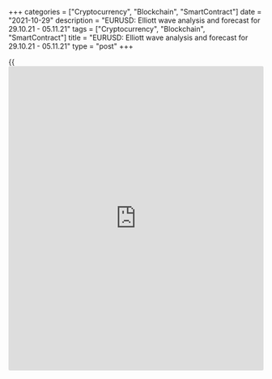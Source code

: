+++
categories = ["Cryptocurrency", "Blockchain", "SmartContract"]
date = "2021-10-29"
description = "EURUSD: Elliott wave analysis and forecast for 29.10.21 - 05.11.21"
tags = ["Cryptocurrency", "Blockchain", "SmartContract"]
title = "EURUSD: Elliott wave analysis and forecast for 29.10.21 - 05.11.21"
type = "post"
+++

{{<iframe id="large-banner" src="https://www.bounty.group/#slide=5.0" width="100%" height="600" scrolling="no" style="border: 0px solid rgb(216, 221, 230); border-radius: 3px;">}}

2021-10-29

2021-10-29

EURUSD: Elliott wave analysis and forecast for 29.10.21 – 05.11.21Alex
Geuta

 **Main scenario:** consider short positions from corrections below the
level of 1.1909 with a target of 1.1488 – 1.1287.

 **Alternative scenario:** breakout and consolidation above the level of
1.1909 will allow the pair to continue rising to the levels of 1.2090 –
1.2269.

 **Analysis:** Daily chart: the first wave of larger degree 1 of (3) is
formed, and a downside correction continues forming as wave 2 of (3),
with wave c of 2 unfolding as part of it. Apparently, the third wave of
smaller degree (iii) of c is completed, and a local correction continues
developing as wave (iv) of с on the H4 chart. Wave c of (iv) is
presumably unfolding on the H1 chart. If the presumption is correct, the
pair will resume falling to 1.1488 – 1.1287 once the wave c of (iv) is
completed. The level of 1.1909 is critical in this scenario. Its
breakout will allow the pair to continue rising to the levels of 1.2090
– 1.2269.

* * *

* * *

## Price chart of EURUSD in real time mode

The content of this article reflects the author’s opinion and does not
necessarily reflect the official position of LiteForex. The material
published on this page is provided for informational purposes only and
should not be considered as the provision of investment advice for the
purposes of Directive 2004/39/EC.

Rate this article:

{{value}}

( {{count}} {{title}} )